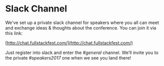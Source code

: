 # Slack Channel

We've set up a private slack channel for speakers where you all can meet and exchange ideas & thoughts about the conference. You can join it via this link:

[http://chat.fullstackfest.com/](http://chat.fullstackfest.com/)

Just register into slack and enter the _\#general_ channel. We’ll invite you to the private _\#speakers2017_ one when we see you land there!



